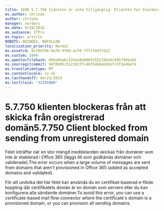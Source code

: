 ```yaml
---
title: 1048 5.7.750 tjänsten är inte tillgänglig. Klienten har blockerats från att skicka från oregistrerad domäner
ms.author: chrisda
author: chrisda
manager: serdars
ms.date: 9/28/2018
ms.audience: ITPro
ms.topic: article
ROBOTS: NOINDEX, NOFOLLOW
localization_priority: Normal
ms.assetid: 8cf6d70b-9a78-4f04-ac59-7ffcf44ffd22
ms.custom: 1048
ms.openlocfilehash: 06be6babc524ae0d8065355218426c695f49be66
ms.sourcegitcommit: 9d78905c512192ffc4675468abd2efc5f2e4baf4
ms.translationtype: MT
ms.contentlocale: sv-SE
ms.lasthandoff: 04/23/2019
ms.locfileid: "32365880"
---
```

# <a name="57750-client-blocked-from-sending-from-unregistered-domain"></a><span data-ttu-id="4dbff-103">5.7.750 klienten blockeras från att skicka från oregistrerad domän</span><span class="sxs-lookup"><span data-stu-id="4dbff-103">5.7.750 Client blocked from sending from unregistered domain</span></span>

<span data-ttu-id="4dbff-104">Felet inträffar när en stor mängd meddelanden skickas från domäner som inte är etablerad i Office 365 (läggs till som godkända domäner och validerade).</span><span class="sxs-lookup"><span data-stu-id="4dbff-104">The error occurs when a large volume of messages are sent from domains that aren't provisioned in Office 365 (added as accepted domains and validated).</span></span>

<span data-ttu-id="4dbff-105">För att undvika det här felet kan använda du en certifikat-baserad e-flöde koppling där certifikatets domän är en domän som servern eller du kan konfigurera alla sändande domäner.</span><span class="sxs-lookup"><span data-stu-id="4dbff-105">To avoid this error, you can use a certificate-based mail flow connector where the certificate's domain is a provisioned domain, or you can provision all sending domains.</span></span>
